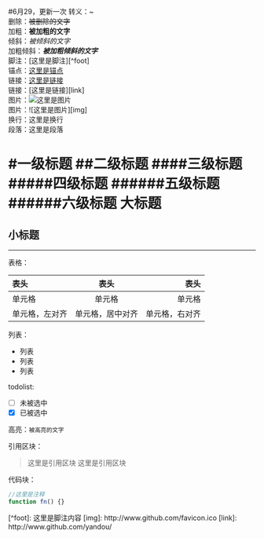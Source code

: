#6月29，更新一次
转义：\~  
删除：~~被删除的文字~~  
加粗：**被加粗的文字**  
倾斜：*被倾斜的文字*  
加粗倾斜：***被加粗倾斜的文字***  
脚注：[这里是脚注][^foot]  
锚点：[这里是锚点](#anchor)  
链接：[这里是链接](http://www.github.com/yandou/)  
链接：[这里是链接][link]  
图片：![这里是图片](http://www.github.com/favicon.ico)   
图片：![这里是图片][img]  
换行：这里是换行  
段落：这里是段落

#一级标题
##二级标题
####三级标题
#####四级标题
######五级标题
######六级标题
大标题
=
小标题
-

---

表格：

|表头|表头|表头|
|:---|:---:|---:|
|单元格|单元格|单元格|
|单元格，左对齐|单元格，居中对齐|单元格，右对齐|


列表：
+ 列表
+ 列表
+ 列表

todolist:   
- [ ] 未被选中
- [x] 已被选中

高亮：`被高亮的文字`

引用区块：  
> 这里是引用区块
> 这里是引用区块

代码块：   
```javascript
//这里是注释
function fn() {}
```

<div id="anchor"></div>
[^foot]: 这里是脚注内容
[img]: http://www.github.com/favicon.ico
[link]: http://www.github.com/yandou/
